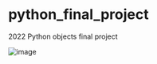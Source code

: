 # python_final_project
2022 Python objects final project

![image](https://user-images.githubusercontent.com/100847273/173833726-f760bff9-0b63-47a4-a8ee-a85acc8caacb.png)
